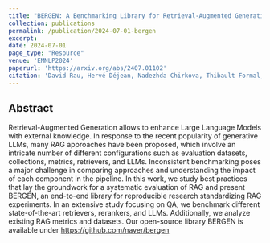 ```yaml
---
title: "BERGEN: A Benchmarking Library for Retrieval-Augmented Generation"
collection: publications
permalink: /publication/2024-07-01-bergen
excerpt: 
date: 2024-07-01
page_type: "Resource"
venue: 'EMNLP2024'
paperurl: 'https://arxiv.org/abs/2407.01102'
citation: 'David Rau, Hervé Déjean, Nadezhda Chirkova, Thibault Formal, Shuai Wang, Vassilina Nikoulina and Stéphane Clinchant. 2024. BERGEN: A Benchmarking Library for Retrieval-Augmented Generation. (Accepted in EMNLP2024 Findings).'
---
```

## Abstract
Retrieval-Augmented Generation allows to enhance Large Language Models with external knowledge. In response to the recent popularity of generative LLMs, many RAG approaches have been proposed, which involve an intricate number of different configurations such as evaluation datasets, collections, metrics, retrievers, and LLMs. Inconsistent benchmarking poses a major challenge in comparing approaches and understanding the impact of each component in the pipeline. In this work, we study best practices that lay the groundwork for a systematic evaluation of RAG and present BERGEN, an end-to-end library for reproducible research standardizing RAG experiments. In an extensive study focusing on QA, we benchmark different state-of-the-art retrievers, rerankers, and LLMs. Additionally, we analyze existing RAG metrics and datasets. Our open-source library BERGEN is available under https://github.com/naver/bergen